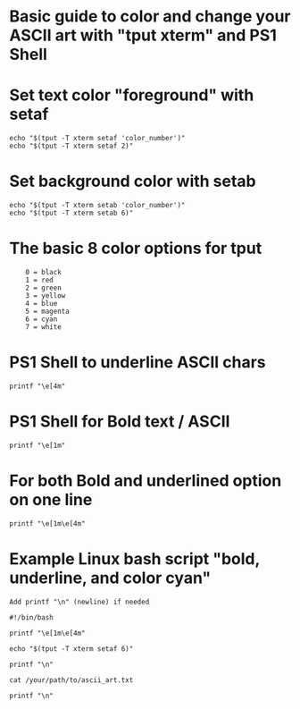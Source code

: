 # Basic guide to color and change your ASCII art with "tput xterm" and PS1 Shell

# Set text color "foreground" with setaf
	echo "$(tput -T xterm setaf 'color_number')"
	echo "$(tput -T xterm setaf 2)"

# Set background color with setab
	echo "$(tput -T xterm setab 'color_number')"
	echo "$(tput -T xterm setab 6)" 

# The basic 8 color options for tput
        0 = black
        1 = red
        2 = green
        3 = yellow
        4 = blue
        5 = magenta
        6 = cyan
        7 = white
        
# PS1 Shell to underline ASCII chars 
	printf "\e[4m"

# PS1 Shell for Bold text / ASCII 
	printf "\e[1m"

# For both Bold and underlined option on one line
	printf "\e[1m\e[4m"

# Example Linux bash script "bold, underline, and color cyan"
	Add printf "\n" (newline) if needed

	#!/bin/bash

	printf "\e[1m\e[4m"

	echo "$(tput -T xterm setaf 6)"

	printf "\n"

	cat /your/path/to/ascii_art.txt

	printf "\n"
